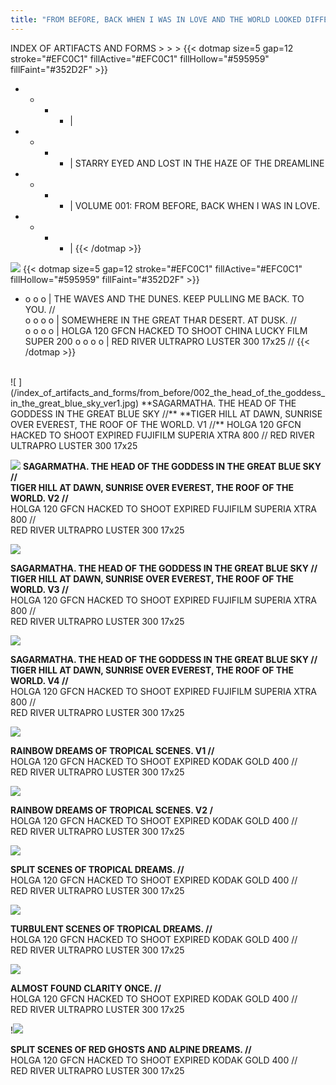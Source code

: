 ```yaml
---
title: "FROM BEFORE, BACK WHEN I WAS IN LOVE AND THE WORLD LOOKED DIFFERENT."
---
```

INDEX OF ARTIFACTS AND FORMS > > >
{{< dotmap size=5 gap=12 stroke="#EFC0C1" fillActive="#EFC0C1" fillHollow="#595959" fillFaint="#352D2F" >}}
* * * * |         
* * * * | STARRY EYED AND LOST IN THE HAZE OF THE DREAMLINE
* * * * | VOLUME 001: FROM BEFORE, BACK WHEN I WAS IN LOVE.
* * * * |
{{< /dotmap >}}


![ ](/index_of_artifacts_and_forms/from_before/001_the_waves_in_the_dunes_keep_pulling_me_back_to_you.jpg)
{{< dotmap size=5 gap=12 stroke="#EFC0C1" fillActive="#EFC0C1" fillHollow="#595959" fillFaint="#352D2F" >}}
* o o o | THE WAVES AND THE DUNES. KEEP PULLING ME BACK. TO YOU. //  
o o o o | SOMEWHERE IN THE GREAT THAR DESERT. AT DUSK. //  
o o o o | HOLGA 120 GFCN HACKED TO SHOOT CHINA LUCKY FILM SUPER 200 
o o o o | RED RIVER ULTRAPRO LUSTER 300 17x25 //
{{< /dotmap >}}
<br>
![ ](/index_of_artifacts_and_forms/from_before/002_the_head_of_the_goddess_in_the_great_blue_sky_ver1.jpg)
**SAGARMATHA. THE HEAD OF THE GODDESS IN THE GREAT BLUE SKY //**  
**TIGER HILL AT DAWN, SUNRISE OVER EVEREST, THE ROOF OF THE WORLD. V1 //**  
HOLGA 120 GFCN HACKED TO SHOOT EXPIRED FUJIFILM SUPERIA XTRA 800 //  
RED RIVER ULTRAPRO LUSTER 300 17x25

![ ](/index_of_artifacts_and_forms/from_before/003_the_head_of_the_goddess_in_the_great_blue_sky_ver2.jpg)
**SAGARMATHA. THE HEAD OF THE GODDESS IN THE GREAT BLUE SKY //**  
**TIGER HILL AT DAWN, SUNRISE OVER EVEREST, THE ROOF OF THE WORLD. V2 //**  
HOLGA 120 GFCN HACKED TO SHOOT EXPIRED FUJIFILM SUPERIA XTRA 800 //  
RED RIVER ULTRAPRO LUSTER 300 17x25  

![ ](/index_of_artifacts_and_forms/from_before/004_the_head_of_the_goddess_in_the_great_blue_sky_ver3.jpg)

**SAGARMATHA. THE HEAD OF THE GODDESS IN THE GREAT BLUE SKY //**  
**TIGER HILL AT DAWN, SUNRISE OVER EVEREST, THE ROOF OF THE WORLD. V3 //**  
HOLGA 120 GFCN HACKED TO SHOOT EXPIRED FUJIFILM SUPERIA XTRA 800 //  
RED RIVER ULTRAPRO LUSTER 300 17x25  

![ ](/index_of_artifacts_and_forms/from_before/005_the_head_of_the_goddess_in_the_great_blue_sky_ver4.jpg)

**SAGARMATHA. THE HEAD OF THE GODDESS IN THE GREAT BLUE SKY //**  
**TIGER HILL AT DAWN, SUNRISE OVER EVEREST, THE ROOF OF THE WORLD. V4 //**  
HOLGA 120 GFCN HACKED TO SHOOT EXPIRED FUJIFILM SUPERIA XTRA 800 //  
RED RIVER ULTRAPRO LUSTER 300 17x25  

![ ](/index_of_artifacts_and_forms/from_before/006_rainbow_dreams_of_tropical_scenes_ver1.jpg)

**RAINBOW DREAMS OF TROPICAL SCENES. V1 //**  
HOLGA 120 GFCN HACKED TO SHOOT EXPIRED KODAK GOLD 400 //  
RED RIVER ULTRAPRO LUSTER 300 17x25  

![ ](/index_of_artifacts_and_forms/from_before/007_rainbow_dreams_of_tropical_scenes_ver2.jpg)

**RAINBOW DREAMS OF TROPICAL SCENES. V2 /**  
HOLGA 120 GFCN HACKED TO SHOOT EXPIRED KODAK GOLD 400 //  
RED RIVER ULTRAPRO LUSTER 300 17x25  

![ ](/index_of_artifacts_and_forms/from_before/008_split_scenes_of_tropical_dreams.jpg)

**SPLIT SCENES OF TROPICAL DREAMS. //**  
HOLGA 120 GFCN HACKED TO SHOOT EXPIRED KODAK GOLD 400 //  
RED RIVER ULTRAPRO LUSTER 300 17x25  

![ ](/index_of_artifacts_and_forms/from_before/009_turbulent_scenes_of_tropical_dreams.jpg)

**TURBULENT SCENES OF TROPICAL DREAMS. //**  
HOLGA 120 GFCN HACKED TO SHOOT EXPIRED KODAK GOLD 400 //  
RED RIVER ULTRAPRO LUSTER 300 17x25  

![ ](/index_of_artifacts_and_forms/from_before/010_almost_found_clarity_once.jpg)

**ALMOST FOUND CLARITY ONCE. //**  
HOLGA 120 GFCN HACKED TO SHOOT EXPIRED KODAK GOLD 400 //  
RED RIVER ULTRAPRO LUSTER 300 17x25  

!![ ](/index_of_artifacts_and_forms/from_before/011_split_scenes_of_red_ghosts_and_alpine_dreams.jpg)

**SPLIT SCENES OF RED GHOSTS AND ALPINE DREAMS. //**  
HOLGA 120 GFCN HACKED TO SHOOT EXPIRED KODAK GOLD 400 //  
RED RIVER ULTRAPRO LUSTER 300 17x25  